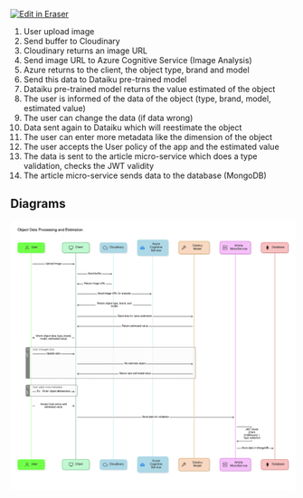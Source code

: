 <p><a target="_blank" href="https://app.eraser.io/workspace/wH909V76gldZvLJ2wu0G" id="edit-in-eraser-github-link"><img alt="Edit in Eraser" src="https://firebasestorage.googleapis.com/v0/b/second-petal-295822.appspot.com/o/images%2Fgithub%2FOpen%20in%20Eraser.svg?alt=media&amp;token=968381c8-a7e7-472a-8ed6-4a6626da5501"></a></p>

1. User upload image
2. Send buffer to Cloudinary
3. Cloudinary returns an image URL
4. Send image URL to Azure Cognitive Service (Image Analysis)
5. Azure returns to the client, the object type, brand and model
6. Send this data to Dataiku pre-trained model
7. Dataiku pre-trained model returns the value estimated of the object
8. The user is informed of the data of the object (type, brand, model, estimated value)
9. The user can change the data (if data wrong)
10. Data sent again to Dataiku which will reestimate the object
11. The user can enter more metadata like the dimension of the object
12. The user accepts the User policy of the app and the estimated value
13. The data is sent to the article micro-service which does a type validation, checks the JWT validity
14. The article micro-service sends data to the database (MongoDB)

<!-- eraser-additional-content -->

## Diagrams

<!-- eraser-additional-files -->

<a href="/UMLs/ad-creation-sequence-Object Data Processing and Estimation-1.eraserdiagram" data-element-id="0KlojEo345mW8zXV30yMz"><img src="/.eraser/wH909V76gldZvLJ2wu0G___Ik9umQOMUFhqdFIAZGOKv4xvRUO2___---diagram----3249857a1a31268e74a7813591a4eefe-Object-Data-Processing-and-Estimation.png" alt="" data-element-id="0KlojEo345mW8zXV30yMz" /></a>

<!-- end-eraser-additional-files -->
<!-- end-eraser-additional-content -->
<!--- Eraser file: https://app.eraser.io/workspace/wH909V76gldZvLJ2wu0G --->
